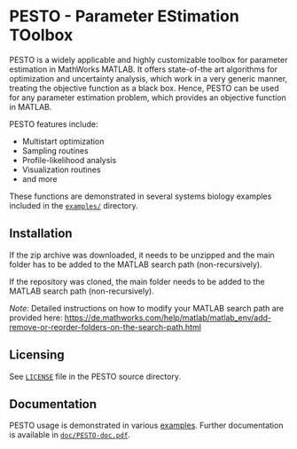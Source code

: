 # PESTO - Parameter EStimation TOolbox

PESTO is a widely applicable and highly customizable toolbox for parameter estimation in MathWorks MATLAB. It offers state-of-the art algorithms for optimization and uncertainty analysis, which work in a very generic manner, treating the objective function as a black box. Hence, PESTO can be used for any parameter estimation problem, which provides an objective function in MATLAB.


PESTO features include:
* Multistart optimization
* Sampling routines
* Profile-likelihood analysis
* Visualization routines
* and more

These functions are demonstrated in several systems biology examples included in the [`examples/`](examples/) directory.

## Installation

If the zip archive was downloaded, it needs to be unzipped and the main folder has to be added to the MATLAB search path (non-recursively). 

If the repository was cloned, the main folder needs to be added to the MATLAB search path (non-recursively).

*Note:* Detailed instructions on how to modify your MATLAB search path are provided here: https://de.mathworks.com/help/matlab/matlab_env/add-remove-or-reorder-folders-on-the-search-path.html

## Licensing

See [ ```LICENSE```](LICENSE) file in the PESTO source directory.

## Documentation

PESTO usage is demonstrated in various [examples](examples/). Further documentation is available in [```doc/PESTO-doc.pdf```](doc/PESTO-doc.pdf).
